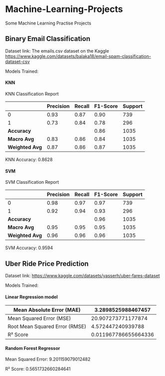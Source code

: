 # Machine-Learning-Projects
Some Machine Learning Practise Projects

## Binary Email Classification
Dataset link: The emails.csv dataset on the Kaggle
https://www.kaggle.com/datasets/balaka18/email-spam-classification-dataset-csv

Models Trained:
#### KNN
KNN Classification Report

|              | Precision | Recall | F1-Score | Support |
|--------------|-----------|--------|----------|---------|
| 0            | 0.93      | 0.87   | 0.90     | 739     |
| 1            | 0.73      | 0.84   | 0.78     | 296     |
| **Accuracy** |           |        | 0.86     | 1035    |
| **Macro Avg**| 0.83      | 0.86   | 0.84     | 1035    |
| **Weighted Avg** | 0.87  | 0.86   | 0.87     | 1035    |

KNN Accuracy: 0.8628

#### SVM
SVM Classification Report

|              | Precision | Recall | F1-Score | Support |
|--------------|-----------|--------|----------|---------|
| 0            | 0.98      | 0.97   | 0.97     | 739     |
| 1            | 0.92      | 0.94   | 0.93     | 296     |
| **Accuracy** |           |        | 0.96     | 1035    |
| **Macro Avg**| 0.95      | 0.95   | 0.95     | 1035    |
| **Weighted Avg** | 0.96  | 0.96   | 0.96     | 1035    |

SVM Accuracy: 0.9594

## Uber Ride Price Prediction
Dataset link: https://www.kaggle.com/datasets/yasserh/uber-fares-dataset

Models Trained:
#### Linear Regression model


| Mean Absolute Error (MAE)     | 3.2898525988467457   | 
|-------------------------------|----------------------|
| Mean Squared Error (MSE)      | 20.907273771177874   |
|Root Mean Squared Error (RMSE) | 4.572447240939788    |        
| R² Score                      | 0.011967786655664336 |

#### Random Forest Regressor

  Mean Squared Error: 9.201159079012482

  R² Score: 0.5651732660284641







